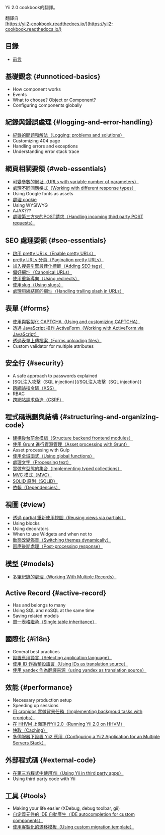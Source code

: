 Yii 2.0 cookbook的翻譯。

翻譯自  
[https://yii2-cookbook.readthedocs.io/](https://yii2-cookbook.readthedocs.io/)

## 目錄

* [前言](/preface.md)

## 基礎觀念 {#unnoticed-basics}

* How component works
* Events
* What to choose? Object or Component?
* Configuring components globally

## 紀錄與錯誤處理 {#logging-and-error-handling}

* [紀錄的問題和解法（Logging: problems and solutions）](/logging-problems-and-solutions.md)
* Customizing 404 page
* Handling errors and exceptions
* Understanding error stack trace

## 網頁相關要領 {#web-essentials}

* [可變參數的網址（URLs with variable number of parameters）](/urls-variable-number-of-parameters.md)
* [處理不同回應格式（Working with different response types）](/response-formats.md)
* Using Google fonts as assets
* [處理 cookie](/cookies.md)
* Using WYSIWYG
* AJAX???
* [處理第三方來的POST請求（Handling incoming third party POST requests）](/incoming-post.md)

## SEO 處理要領 {#seo-essentials}

* [啟用 pretty URLs（Enable pretty URLs）](/enable-pretty-urls.md)
* [pretty URLs 分頁（Pagination pretty URLs）](/pagination-pretty-urls.md)
* [加入搜尋引擎最佳化標籤（Adding SEO tags）](/adding-seo-tags.md)
* [偏好網址（Canonical URLs）](/canonical-urls.md)
* [使用重新導向（Using redirects）](/using-redirects.md)
* [使用slug（Using slugs）](/using-slugs.md)
* [處理斜線結尾的網址（Handling trailing slash in URLs）](/handling-trailing-slash-in-urls.md)

## 表單 {#forms}

* [使用與客製化 CAPTCHA（Using and customizing CAPTCHA）](/forms-captcha.md)
* [透過 JavaScript 操作 ActiveForm（Working with ActiveForm via JavaScript）](/forms-activeform-js.md)
* [透過表單上傳檔案（Forms uploading files）](/forms-uploading-files.md)
* Custom validator for multiple attributes

## 安全行 {#security}

* A safe approach to passwords explained
* [SQL注入攻擊（SQL injection）](/SQL注入攻擊（SQL injection）)
* [跨網站指令碼（XSS）](/xss.md)
* RBAC
* [跨網站請求偽造（CSRF）](/csrf.md)

## 程式碼規劃與結構 {#structuring-and-organizing-code}

* [建構後台前台模組（Structure backend frontend modules）](/structure-backend-frontend-modules.md)
* [使用 Grunt 進行資源管理（Asset processing with Grunt）](/structure-asset-processing-with-grunt.md)
* Asset processing with Gulp
* [使用全域函式（Using global functions）](/structure-global-functions.md)
* [處理文字（Processing text）](/processing-text.md)
* [實做有型態的集合（Implementing typed collections）](/structure-collections.md)
* [MVC 模式（MVC）](/mvc.md)
* [SOLID 原則（SOLID）](/solid.md)
* [依賴（Dependencies）](/dependencies.md)

## 視圖 {#view}

* [透過 partial 重新使用視圖（Reusing views via partials）](/reusing-views-via-partials.md)
* Using blocks
* Using decorators
* When to use Widgets and when not to
* [動態改變佈景（Switching themes dynamically）](/switching-themes.md)
* [回應後期處理（Post-processing response）](/response-post-processing.md)

## 模型 {#models}

* [多筆紀錄的處理（Working With Multiple Records）](/working-with-multiple-records.md)

## Active Record {#active-record}

* Has and belongs to many
* Using SQL and noSQL at the same time
* Saving related models
* [單一表格繼承（Single table inheritance）](/ar-single-table-inheritance.md)

## 國際化 {#i18n}

* General best practices
* [設置應用語言（Selecting application language）](/i18n-selecting-application-language.md)
* [使用 ID 作為預設語言（Using IDs as translation source）](/i18n-using-ids-as-translation-source.md)
* [使用 yandex 作為翻譯來源（using yandex as translation source）](/i18n-using-yandex-as-translation-source.md)

## 效能 {#performance}

* Necessary production setup
* Speeding up sessions
* [用 cronjobs 實做背景任務（Implementing backgroud tasks with cronjobs）](/performance-cron.md)
* [在 HHVM 上面運行Yii 2.0（Running Yii 2.0 on HHVM）](/performance-hhvm.md)
* [快取（Caching）](/caching.md)
* [多伺服器下設置 Yii2 應用（Configuring a Yii2 Application for an Multiple Servers Stack）](/scaling.md)

## 外部程式碼 {#external-code}

* [在第三方程式中使用Yii（Using Yii in third party apps）](/using-yii-in-third-party-apps.md)
* Using third party code with Yii

## 工具 {#tools}

* Making your life easier \(XDebug, debug toolbar, gii\)
* [自定義元件的 IDE 自動產生（IDE autocompletion for custom components）](/ide-autocompletion.md)
* [使用客製化的遷移模板（Using custom migration template）](/using-custom-migration-template.md)



